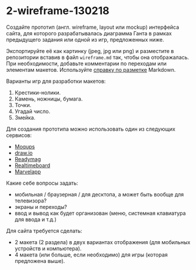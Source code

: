 # 2-wireframe-130218

Создайте прототип (англ. wireframe, layout или mockup) интерфейса сайта, для которого разрабатывалась диаграмма Ганта в рамках предыдущего задания или одной из игр, предложенных ниже. 

Экспортируйте её как картинку (jpeg, jpg или png) и разместите в репозитории вставив в файл `wireframe.md` так, чтобы она отображалась. При необходимости, добавьте комментарии по переходам или элементам макетов.
Используйте [справку по разметке](https://guides.github.com/pdfs/markdown-cheatsheet-online.pdf) Markdown.

Варианты игр для разработки макетов:
1. Крестики-нолики.
2. Камень, ножницы, бумага.
3. Точки. 
4. Угадай число.
5. Змейка.

Для создания прототипа можно использовать один из следующих сервисов: 
- [Moqups](https://moqups.com/)
- [draw.io](https://www.draw.io/)
- [Readymag](https://readymag.com/)
- [Realtimeboard](https://realtimeboard.com)
- [Marvelapp](https://marvelapp.com)

Какие себе вопросы задать: 
- мобильная / браузерная / для десктопа, а может быть вообще для телевизора?
- экраны и переходы?
- ввод и вывод как будет организован (меню, системная клавиатура для ввода и т.д.)

Для сайта требуется сделать: 
- 2 макета (2 раздела) в двух вариантах отображения (для мобильных устройств и компьютера).
- 4 макета (или больше, если необходимо) для игры (которая предложена выше).
